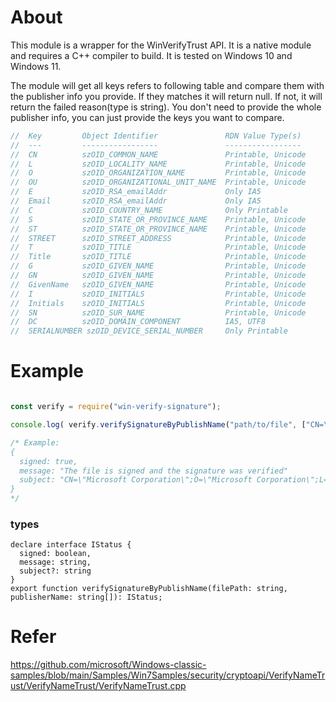 About
=====

This module is a wrapper for the WinVerifyTrust API. It is a native module and requires a C++ compiler to build. It is tested on Windows 10 and Windows 11.

The module will get all keys refers to following table and compare them with the publisher info you provide. If they matches it will return null. If not, it will return the failed reason(type is string). You don't need to provide the whole publisher info, you can just provide the keys you want to compare.

```js
//  Key         Object Identifier               RDN Value Type(s)
//  ---         -----------------               -----------------
//  CN          szOID_COMMON_NAME               Printable, Unicode
//  L           szOID_LOCALITY_NAME             Printable, Unicode
//  O           szOID_ORGANIZATION_NAME         Printable, Unicode
//  OU          szOID_ORGANIZATIONAL_UNIT_NAME  Printable, Unicode
//  E           szOID_RSA_emailAddr             Only IA5
//  Email       szOID_RSA_emailAddr             Only IA5
//  C           szOID_COUNTRY_NAME              Only Printable
//  S           szOID_STATE_OR_PROVINCE_NAME    Printable, Unicode
//  ST          szOID_STATE_OR_PROVINCE_NAME    Printable, Unicode
//  STREET      szOID_STREET_ADDRESS            Printable, Unicode
//  T           szOID_TITLE                     Printable, Unicode
//  Title       szOID_TITLE                     Printable, Unicode
//  G           szOID_GIVEN_NAME                Printable, Unicode
//  GN          szOID_GIVEN_NAME                Printable, Unicode
//  GivenName   szOID_GIVEN_NAME                Printable, Unicode
//  I           szOID_INITIALS                  Printable, Unicode
//  Initials    szOID_INITIALS                  Printable, Unicode
//  SN          szOID_SUR_NAME                  Printable, Unicode
//  DC          szOID_DOMAIN_COMPONENT          IA5, UTF8
//  SERIALNUMBER szOID_DEVICE_SERIAL_NUMBER     Only Printable
```


Example
=======

```js

const verify = require("win-verify-signature");

console.log( verify.verifySignatureByPublishName("path/to/file", ["CN=\"Microsoft Corporation\",O=\"Microsoft Corporation\",L=Redmond,S=Washington,C=US"]) ); 

/* Example: 
{
  signed: true,
  message: "The file is signed and the signature was verified"
  subject: "CN=\"Microsoft Corporation\";O=\"Microsoft Corporation\";L=\"Redmond\";S=\"Washington\";C=\"US\";"
}
*/
```

### types

```
declare interface IStatus {
  signed: boolean,
  message: string,
  subject?: string
}
export function verifySignatureByPublishName(filePath: string, publisherName: string[]): IStatus;
```

# Refer
https://github.com/microsoft/Windows-classic-samples/blob/main/Samples/Win7Samples/security/cryptoapi/VerifyNameTrust/VerifyNameTrust/VerifyNameTrust.cpp
